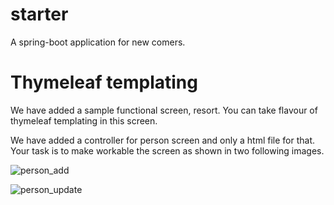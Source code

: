 # starter
A spring-boot application for new comers.

# Thymeleaf templating
We have added a sample functional screen, resort. You can take flavour of thymeleaf templating in this screen.

We have added a controller for person screen and only a html file for that. Your task is to make workable the screen as shown in two following images.

![person_add](https://cloud.githubusercontent.com/assets/5810806/21497282/271c9862-cc4e-11e6-9df6-54c7ea246a75.png)

![person_update](https://cloud.githubusercontent.com/assets/5810806/21497285/2a37e4f2-cc4e-11e6-957a-3ee70459676a.png)
